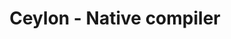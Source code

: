 ---
layout: gsoc
categories: gsoc2017
divid: ceylon-native
title:  Ceylon - Native compiler
description: <p>Ceylon-native is an initiative project to produce a free and open source compiler to compile <a href="https://ceylon-lang.org/"> Ceylon </a> to native code. Usually Ceylon runs on Java Virtual Machine and the default Ceylon compiler compiles the Ceylon codes into byte code or Javascript. In this project we use the ability of importing Ceylon modules to Java and compile Java to native code using GNU compiler for Java (<a href="https://gcc.gnu.org/onlinedocs/gcc-3.4.6/gcj/" > GCJ </a>), using a dependency  handling mechanism. Implementing the CLI tool for the compiler wrapping up all the dependency handling mechanisms used by Ceylon compiler is the main task of this project.</p>
githuburl: https://github.com/scorelab/ceylon-native
requiredknowledge:  Ceylon, C, Java, GCJ
possiblementors: Tharindu Ranathunga(tharindu@scorelab.org)
---